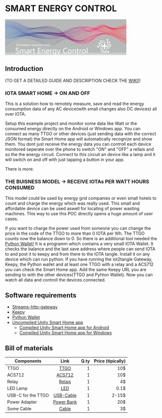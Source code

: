 # SMART ENERGY CONTROL
![Title-pic](https://github.com/IOTAplus/SMART-ENERGY-CONTROL/blob/main/Images/unknown.png)
## Introduction
(TO GET A DETAILED GUIDE AND DESCRIPTION CHECK THE <a href="https://github.com/IOTAplus/SMART-ENERGY-CONTROLL/wiki/">WIKI!</a>)
### IOTA SMART HOME   -> ON AND OFF
This is a solution how to remotely measure, save and read the energy consumption data of any AC device(with small changes also DC devices) all over IOTA. 

Setup this example project and monitor some data like Watt or the consumed energy directly on the Android or Windows app.
You can connect as many TTGO or other devices (just sending data with the correct JSON format) the Smart Home app will automatically recognize 
and show them. You dont just receive the energy data you can controll each device monitored seperate over the phone to switch "ON" and "OFF" a rellais and so the the energy circuit.
Connect to this circuit an device like a lamp and it will switch on and off with just tapping a button in your app.

There is more. 
### THE BUISNESS MODEL -> RECEIVE IOTAs PER WATT HOURS CONSUMED

This model could be used by energy grid companies or even small hotels to count and charge the energy which was really used.
This small and affordable device can be used aswell for locating of power wasting machines.
This way to use this POC directly opens a huge amount of user cases.

If you want to charge the power used from someone you can change the price in the code of the TTGO to more than 0 IOTA per Wh.
The TTGO counts now the balance down to 0. So there is an additional tool needed the  <a href="https://github.com/IOTAplus/SMART-ENERGY-CONTROL/tree/main/PythonWallet">Python Wallet!</a>
It is a programm which contains a very small IOTA Wallet. It checks the balance and the last save address where people can send IOTA to and post it to keepy and from there to the IOTA tangle.
Install it on any device which can run python. 
If you have running the iot2tangle Gateway, Keepy, the Python wallet and at least one TTGO with a relay and a ACS712 you can check the Smart Home app.
Add the same Keepy URL you are sending to with the other devices(TTGO and Pyhton Wallet). Now you can watch all data and controll the devices connected.   

## Software requirements
* [Streams-http-gateway](https://github.com/iot2tangle/Streams-http-gateway) 
* [Keepy](https://github.com/iot2tangle/Keepy)
* [Python Wallet](https://github.com/IOTAplus/SMART-ENERGY-CONTROL/tree/main/PythonWallet)
* [Uncompiled Unity Smart Home app](https://www.dropbox.com/home/Unity)
  * [Compiled Unity Smart Home app for Android](https://github.com/IOTAplus/SMART-ENERGY-CONTROL/tree/main/SmartHomeApp/android)
  * [Compiled Unity Smart Home app for Windows](https://github.com/IOTAplus/SMART-ENERGY-CONTROL/tree/main/SmartHomeApp/windows)



## Bill of materials

| Components	| Link   | Q.ty  |Price (tipically)
| ------------- |:-------------:| -----:|-----------------:
| TTGO          | [TTGO](https://www.banggood.com/TTGO-T-Display-ESP32-CP2104-WiFi-bluetooth-Module-1_14-Inch-LCD-Development-Board-LILYGO-for-Arduino-products-that-work-with-official-Arduino-boards-p-1522925.html?utm_source=googleshopping&utm_medium=cpc_organic&gmcCountry=CH&utm_content=minha&utm_campaign=minha-ch-en-pc&currency=CHF&createTmp=1&utm_source=googleshopping&utm_medium=cpc_bgs&utm_content=xibei&utm_campaign=xibei-ssc-ch-warehouse-all-0922&cur_warehouse=UK) |     1 | 10$
| ACS712        | [ACS712](https://www.galaxus.ch/en/s1/product/acs712-sensor-electronics-modules-8193978?gclsrc=ds&gclsrc=ds) | 1      |10$
| Relay        | [Relais](https://www.galaxus.ch/en/s1/product/acs712-sensor-electronics-modules-8193978?gclsrc=ds&gclsrc=ds)      |     1 | 4$
| LED Lamp | [LED](https://www.reichelt.com/ch/de/led-5-mm-bedrahtet-rot-5-mcd-60--led-5mm-2ma-rt-p21627.html?PROVID=2808&gclid=CjwKCAiAnvj9BRA4EiwAuUMDf4LytdpEjwGv7ao9chOvG5fp72vGqP20uMangznA93wCwf4ZlMNdYRoC0FcQAvD_BwE)|1|0.1$
|USB-C for the TTGO | [USB-Cable](https://www.microspot.ch/de/mobiltelefon-tablet-wearables/mobiltelefon/mobiltelefon-tablet-kabel-adapter--c413000/intertronic-usb-c-kabel-usb-3-0-usb-typ-c-1-m--p0001860850?gclsrc=ds&gclsrc=ds)| 1|2-15$|
|Power Adapter|[Power Bank]()|1|20$|
|Some Cable|[Cable](https://www.digikey.ch/product-detail/de/mikroelektronika/MIKROE-513/1471-1232-ND/4495596?utm_adgroup=Jumper%20Wire&utm_source=google&utm_medium=cpc&utm_campaign=Shopping_Product_Prototyping%2C%20Fabrication%20Products&utm_term=&productid=4495596)|1|3$|

